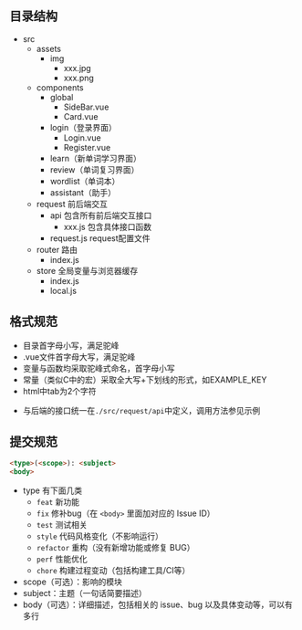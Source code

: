 ## 目录结构

- src
  - assets
    - img
      - xxx.jpg
      - xxx.png
  - components
    - global
      - SideBar.vue
      - Card.vue
    - login（登录界面）
      - Login.vue
      - Register.vue
    - learn（新单词学习界面）
    - review（单词复习界面）
    - wordlist（单词本）
    - assistant（助手）
  - request 前后端交互
    - api 包含所有前后端交互接口
      - xxx.js 包含具体接口函数
    - request.js request配置文件
  - router 路由
    - index.js
  - store 全局变量与浏览器缓存
    - index.js
    - local.js





## 格式规范

- 目录首字母小写，满足驼峰
- .vue文件首字母大写，满足驼峰
- 变量与函数均采取驼峰式命名，首字母小写
- 常量（类似C中的宏）采取全大写+下划线的形式，如EXAMPLE_KEY
- html中tab为2个字符

<template>
  <div class="hello">
  </div>
</template>

- 与后端的接口统一在`./src/request/api`中定义，调用方法参见示例

## 提交规范

```html
<type>(<scope>): <subject>
<body>
```

- type 有下面几类
  - `feat` 新功能
  - `fix` 修补bug（在 `<body>` 里面加对应的 Issue ID）
  - `test` 测试相关
  - `style` 代码风格变化（不影响运行）
  - `refactor` 重构（没有新增功能或修复 BUG）
  - `perf` 性能优化
  - `chore` 构建过程变动（包括构建工具/CI等）
- scope（可选）：影响的模块
- subject：主题（一句话简要描述）
- body（可选）：详细描述，包括相关的 issue、bug 以及具体变动等，可以有多行



